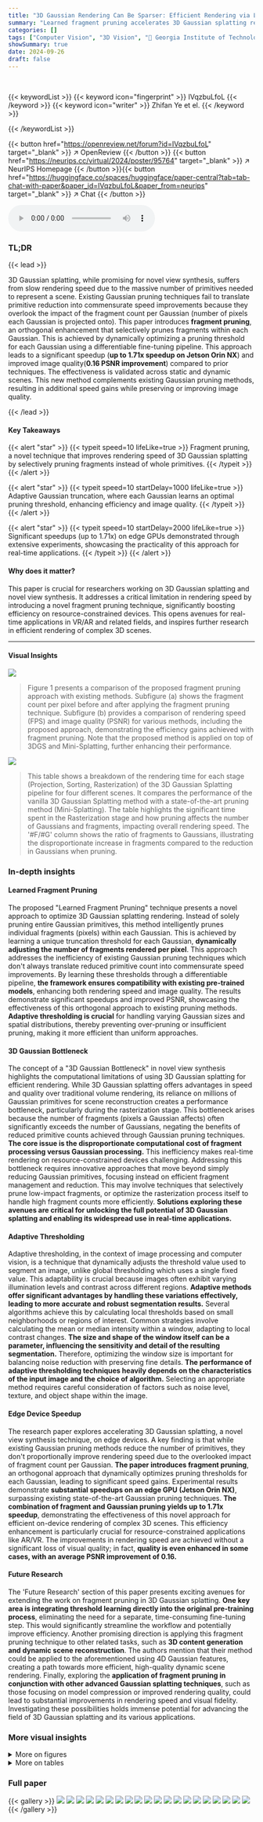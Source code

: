 ```yaml
---
title: "3D Gaussian Rendering Can Be Sparser: Efficient Rendering via Learned Fragment Pruning"
summary: "Learned fragment pruning accelerates 3D Gaussian splatting rendering by selectively removing fragments, achieving up to 1.71x speedup on edge GPUs and 0.16 PSNR improvement."
categories: []
tags: ["Computer Vision", "3D Vision", "🏢 Georgia Institute of Technology",]
showSummary: true
date: 2024-09-26
draft: false
---
```


<br>

{{< keywordList >}}
{{< keyword icon="fingerprint" >}} IVqzbuLfoL {{< /keyword >}}
{{< keyword icon="writer" >}} Zhifan Ye et el. {{< /keyword >}}
 
{{< /keywordList >}}

{{< button href="https://openreview.net/forum?id=IVqzbuLfoL" target="_blank" >}}
↗ OpenReview
{{< /button >}}
{{< button href="https://neurips.cc/virtual/2024/poster/95764" target="_blank" >}}
↗ NeurIPS Homepage
{{< /button >}}{{< button href="https://huggingface.co/spaces/huggingface/paper-central?tab=tab-chat-with-paper&paper_id=IVqzbuLfoL&paper_from=neurips" target="_blank" >}}
↗ Chat
{{< /button >}}



<audio controls>
    <source src="https://ai-paper-reviewer.com/IVqzbuLfoL/podcast.wav" type="audio/wav">
    Your browser does not support the audio element.
</audio>


### TL;DR


{{< lead >}}

3D Gaussian splatting, while promising for novel view synthesis, suffers from slow rendering speed due to the massive number of primitives needed to represent a scene. Existing Gaussian pruning techniques fail to translate primitive reduction into commensurate speed improvements because they overlook the impact of the fragment count per Gaussian (number of pixels each Gaussian is projected onto). This paper introduces **fragment pruning**, an orthogonal enhancement that selectively prunes fragments within each Gaussian. This is achieved by dynamically optimizing a pruning threshold for each Gaussian using a differentiable fine-tuning pipeline. This approach leads to a significant speedup (**up to 1.71x speedup on Jetson Orin NX**) and improved image quality(**0.16 PSNR improvement**) compared to prior techniques. The effectiveness is validated across static and dynamic scenes. This new method complements existing Gaussian pruning methods, resulting in additional speed gains while preserving or improving image quality.

{{< /lead >}}


#### Key Takeaways

{{< alert "star" >}}
{{< typeit speed=10 lifeLike=true >}} Fragment pruning, a novel technique that improves rendering speed of 3D Gaussian splatting by selectively pruning fragments instead of whole primitives. {{< /typeit >}}
{{< /alert >}}

{{< alert "star" >}}
{{< typeit speed=10 startDelay=1000 lifeLike=true >}} Adaptive Gaussian truncation, where each Gaussian learns an optimal pruning threshold, enhancing efficiency and image quality. {{< /typeit >}}
{{< /alert >}}

{{< alert "star" >}}
{{< typeit speed=10 startDelay=2000 lifeLike=true >}} Significant speedups (up to 1.71x) on edge GPUs demonstrated through extensive experiments, showcasing the practicality of this approach for real-time applications. {{< /typeit >}}
{{< /alert >}}

#### Why does it matter?
This paper is crucial for researchers working on 3D Gaussian splatting and novel view synthesis.  It addresses a critical limitation in rendering speed by introducing a novel fragment pruning technique, significantly boosting efficiency on resource-constrained devices. This opens avenues for real-time applications in VR/AR and related fields, and inspires further research in efficient rendering of complex 3D scenes.

------
#### Visual Insights



![](https://ai-paper-reviewer.com/IVqzbuLfoL/figures_1_1.jpg)

> Figure 1 presents a comparison of the proposed fragment pruning approach with existing methods. Subfigure (a) shows the fragment count per pixel before and after applying the fragment pruning technique. Subfigure (b) provides a comparison of rendering speed (FPS) and image quality (PSNR) for various methods, including the proposed approach, demonstrating the efficiency gains achieved with fragment pruning.  Note that the proposed method is applied on top of 3DGS and Mini-Splatting, further enhancing their performance.





![](https://ai-paper-reviewer.com/IVqzbuLfoL/tables_4_1.jpg)

> This table shows a breakdown of the rendering time for each stage (Projection, Sorting, Rasterization) of the 3D Gaussian Splatting pipeline for four different scenes.  It compares the performance of the vanilla 3D Gaussian Splatting method with a state-of-the-art pruning method (Mini-Splatting). The table highlights the significant time spent in the Rasterization stage and how pruning affects the number of Gaussians and fragments, impacting overall rendering speed.  The  '#F/#G' column shows the ratio of fragments to Gaussians, illustrating the disproportionate increase in fragments compared to the reduction in Gaussians when pruning.





### In-depth insights


#### Learned Fragment Pruning
The proposed "Learned Fragment Pruning" technique presents a novel approach to optimize 3D Gaussian splatting rendering.  Instead of solely pruning entire Gaussian primitives, this method intelligently prunes individual fragments (pixels) within each Gaussian. This is achieved by learning a unique truncation threshold for each Gaussian, **dynamically adjusting the number of fragments rendered per pixel**. This approach addresses the inefficiency of existing Gaussian pruning techniques which don't always translate reduced primitive count into commensurate speed improvements. By learning these thresholds through a differentiable pipeline, **the framework ensures compatibility with existing pre-trained models**, enhancing both rendering speed and image quality. The results demonstrate significant speedups and improved PSNR, showcasing the effectiveness of this orthogonal approach to existing pruning methods. **Adaptive thresholding is crucial** for handling varying Gaussian sizes and spatial distributions, thereby preventing over-pruning or insufficient pruning, making it more efficient than uniform approaches.

#### 3D Gaussian Bottleneck
The concept of a "3D Gaussian Bottleneck" in novel view synthesis highlights the computational limitations of using 3D Gaussian splatting for efficient rendering.  While 3D Gaussian splatting offers advantages in speed and quality over traditional volume rendering, its reliance on millions of Gaussian primitives for scene reconstruction creates a performance bottleneck, particularly during the rasterization stage.  This bottleneck arises because the number of fragments (pixels a Gaussian affects) often significantly exceeds the number of Gaussians, negating the benefits of reduced primitive counts achieved through Gaussian pruning techniques. **The core issue is the disproportionate computational cost of fragment processing versus Gaussian processing.**  This inefficiency makes real-time rendering on resource-constrained devices challenging.  Addressing this bottleneck requires innovative approaches that move beyond simply reducing Gaussian primitives, focusing instead on efficient fragment management and reduction.  This may involve techniques that selectively prune low-impact fragments, or optimize the rasterization process itself to handle high fragment counts more efficiently. **Solutions exploring these avenues are critical for unlocking the full potential of 3D Gaussian splatting and enabling its widespread use in real-time applications.**

#### Adaptive Thresholding
Adaptive thresholding, in the context of image processing and computer vision, is a technique that dynamically adjusts the threshold value used to segment an image, unlike global thresholding which uses a single fixed value.  This adaptability is crucial because images often exhibit varying illumination levels and contrast across different regions. **Adaptive methods offer significant advantages by handling these variations effectively, leading to more accurate and robust segmentation results.** Several algorithms achieve this by calculating local thresholds based on small neighborhoods or regions of interest.  Common strategies involve calculating the mean or median intensity within a window, adapting to local contrast changes. **The size and shape of the window itself can be a parameter, influencing the sensitivity and detail of the resulting segmentation.** Therefore, optimizing the window size is important for balancing noise reduction with preserving fine details.  **The performance of adaptive thresholding techniques heavily depends on the characteristics of the input image and the choice of algorithm.** Selecting an appropriate method requires careful consideration of factors such as noise level, texture, and object shape within the image.

#### Edge Device Speedup
The research paper explores accelerating 3D Gaussian splatting, a novel view synthesis technique, on edge devices.  A key finding is that while existing Gaussian pruning methods reduce the number of primitives, they don't proportionally improve rendering speed due to the overlooked impact of fragment count per Gaussian.  **The paper introduces fragment pruning**, an orthogonal approach that dynamically optimizes pruning thresholds for each Gaussian, leading to significant speed gains.  Experimental results demonstrate **substantial speedups on an edge GPU (Jetson Orin NX)**, surpassing existing state-of-the-art Gaussian pruning techniques. **The combination of fragment and Gaussian pruning yields up to 1.71x speedup**, demonstrating the effectiveness of this novel approach for efficient on-device rendering of complex 3D scenes.  This efficiency enhancement is particularly crucial for resource-constrained applications like AR/VR.  The improvements in rendering speed are achieved without a significant loss of visual quality; in fact, **quality is even enhanced in some cases, with an average PSNR improvement of 0.16.**

#### Future Research
The 'Future Research' section of this paper presents exciting avenues for extending the work on fragment pruning in 3D Gaussian splatting.  **One key area is integrating threshold learning directly into the original pre-training process**, eliminating the need for a separate, time-consuming fine-tuning step. This would significantly streamline the workflow and potentially improve efficiency.  Another promising direction is applying this fragment pruning technique to other related tasks, such as **3D content generation and dynamic scene reconstruction**. The authors mention that their method could be applied to the aforementioned using 4D Gaussian features, creating a path towards more efficient, high-quality dynamic scene rendering. Finally, exploring the **application of fragment pruning in conjunction with other advanced Gaussian splatting techniques**, such as those focusing on model compression or improved rendering quality, could lead to substantial improvements in rendering speed and visual fidelity.  Investigating these possibilities holds immense potential for advancing the field of 3D Gaussian splatting and its various applications.


### More visual insights

<details>
<summary>More on figures
</summary>


![](https://ai-paper-reviewer.com/IVqzbuLfoL/figures_5_1.jpg)

> This figure illustrates the proposed fragment pruning framework. It shows how a learnable truncation threshold is applied to each Gaussian primitive to reduce the number of pixels it projects onto.  The process starts with an original Gaussian with a fixed truncation threshold, then uses a sigmoid function with a learnable threshold to approximate the non-differentiable truncation function.  This allows for each Gaussian to learn its own optimal threshold, thereby reducing fragment count and improving rendering efficiency. The figure includes visual representations of the Gaussians at different stages of this process, demonstrating the effect of the learnable threshold on truncation.


![](https://ai-paper-reviewer.com/IVqzbuLfoL/figures_8_1.jpg)

> This figure shows a qualitative comparison of rendering results from four different methods: vanilla 3D Gaussian Splatting, 3D Gaussian Splatting with the proposed fragment pruning, Mini-Splatting, and Mini-Splatting with the proposed fragment pruning.  The images demonstrate the visual improvements in rendering quality and efficiency achieved by incorporating the proposed fragment pruning technique.  The comparison highlights the reduction in artifacts and improved clarity, especially in distant regions, resulting from the application of the proposed approach.


![](https://ai-paper-reviewer.com/IVqzbuLfoL/figures_12_1.jpg)

> This figure shows a qualitative comparison of rendering results between four methods: vanilla 3D Gaussian Splatting, 3D Gaussian Splatting with the proposed fragment pruning, Mini-Splatting, and Mini-Splatting with the proposed fragment pruning.  Each row represents a different scene from the dataset. The results demonstrate that the proposed fragment pruning method improves rendering quality, especially in distant regions, while also increasing rendering speed.


![](https://ai-paper-reviewer.com/IVqzbuLfoL/figures_13_1.jpg)

> This figure visualizes how fragment pruning improves rendering quality and reduces fragment density.  It shows a comparison between the ground truth image (a), regions where pruning improves fidelity (b), fragment density before pruning (c), and fragment density after pruning (d).  The comparison highlights the reduction of fragment density, particularly along object edges, leading to improved rendering quality.


</details>




<details>
<summary>More on tables
</summary>


![](https://ai-paper-reviewer.com/IVqzbuLfoL/tables_7_1.jpg)
> This table presents a quantitative comparison of the proposed fragment pruning method and several baseline methods on three datasets: Mip-NeRF 360, Tanks & Temples, and Deep Blending.  It compares the Peak Signal-to-Noise Ratio (PSNR), Structural Similarity Index (SSIM), Learned Perceptual Image Patch Similarity (LPIPS), and Frames Per Second (FPS).  The results show that the proposed method consistently improves FPS across all datasets, while maintaining or improving PSNR and SSIM, often outperforming state-of-the-art Gaussian primitive pruning techniques.

![](https://ai-paper-reviewer.com/IVqzbuLfoL/tables_7_2.jpg)
> This table compares the proposed method's performance with other state-of-the-art methods on the Plenoptic Video Dataset.  It shows quantitative metrics including PSNR, SSIM, LPIPS, and FPS. Note that the FPS for some methods was limited due to memory constraints on the hardware.

![](https://ai-paper-reviewer.com/IVqzbuLfoL/tables_8_1.jpg)
> This table shows the pre-training and fine-tuning times on an NVIDIA A5000 GPU for three different datasets: Mip-NeRF 360, Tanks & Temples, and Deep Blending.  The times are broken down for two different methods: vanilla 3D Gaussian Splatting and Mini-Splatting.  It demonstrates the additional time required for the fine-tuning stage of the proposed fragment pruning method.

</details>




### Full paper

{{< gallery >}}
<img src="https://ai-paper-reviewer.com/IVqzbuLfoL/1.png" class="grid-w50 md:grid-w33 xl:grid-w25" />
<img src="https://ai-paper-reviewer.com/IVqzbuLfoL/2.png" class="grid-w50 md:grid-w33 xl:grid-w25" />
<img src="https://ai-paper-reviewer.com/IVqzbuLfoL/3.png" class="grid-w50 md:grid-w33 xl:grid-w25" />
<img src="https://ai-paper-reviewer.com/IVqzbuLfoL/4.png" class="grid-w50 md:grid-w33 xl:grid-w25" />
<img src="https://ai-paper-reviewer.com/IVqzbuLfoL/5.png" class="grid-w50 md:grid-w33 xl:grid-w25" />
<img src="https://ai-paper-reviewer.com/IVqzbuLfoL/6.png" class="grid-w50 md:grid-w33 xl:grid-w25" />
<img src="https://ai-paper-reviewer.com/IVqzbuLfoL/7.png" class="grid-w50 md:grid-w33 xl:grid-w25" />
<img src="https://ai-paper-reviewer.com/IVqzbuLfoL/8.png" class="grid-w50 md:grid-w33 xl:grid-w25" />
<img src="https://ai-paper-reviewer.com/IVqzbuLfoL/9.png" class="grid-w50 md:grid-w33 xl:grid-w25" />
<img src="https://ai-paper-reviewer.com/IVqzbuLfoL/10.png" class="grid-w50 md:grid-w33 xl:grid-w25" />
<img src="https://ai-paper-reviewer.com/IVqzbuLfoL/11.png" class="grid-w50 md:grid-w33 xl:grid-w25" />
<img src="https://ai-paper-reviewer.com/IVqzbuLfoL/12.png" class="grid-w50 md:grid-w33 xl:grid-w25" />
<img src="https://ai-paper-reviewer.com/IVqzbuLfoL/13.png" class="grid-w50 md:grid-w33 xl:grid-w25" />
<img src="https://ai-paper-reviewer.com/IVqzbuLfoL/14.png" class="grid-w50 md:grid-w33 xl:grid-w25" />
<img src="https://ai-paper-reviewer.com/IVqzbuLfoL/15.png" class="grid-w50 md:grid-w33 xl:grid-w25" />
<img src="https://ai-paper-reviewer.com/IVqzbuLfoL/16.png" class="grid-w50 md:grid-w33 xl:grid-w25" />
<img src="https://ai-paper-reviewer.com/IVqzbuLfoL/17.png" class="grid-w50 md:grid-w33 xl:grid-w25" />
<img src="https://ai-paper-reviewer.com/IVqzbuLfoL/18.png" class="grid-w50 md:grid-w33 xl:grid-w25" />
<img src="https://ai-paper-reviewer.com/IVqzbuLfoL/19.png" class="grid-w50 md:grid-w33 xl:grid-w25" />
<img src="https://ai-paper-reviewer.com/IVqzbuLfoL/20.png" class="grid-w50 md:grid-w33 xl:grid-w25" />
{{< /gallery >}}